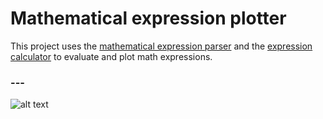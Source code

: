 # Mathematical expression plotter


This project uses the [mathematical expression parser](https://github.com/ibrahima-c/math-parser) and the [expression calculator](https://github.com/ibrahima-c/math-calculator) to evaluate and plot math expressions.

### ---
 
![alt text](https://github.com/ibrahima-c/math-plotter/Capture.png)
